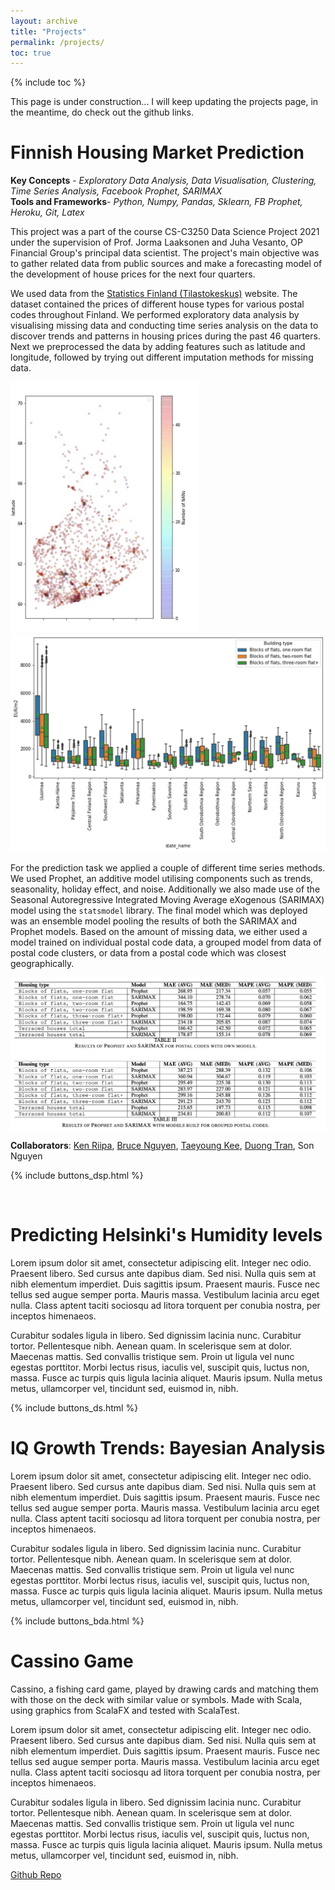 ```yaml
---
layout: archive
title: "Projects"
permalink: /projects/
toc: true
---
```

{% include toc %}

This page is under construction... I will keep updating the projects page, in the meantime, do check out the github links.


# Finnish Housing Market Prediction

**Key Concepts** - *Exploratory Data Analysis, Data Visualisation, Clustering, Time Series Analysis, Facebook Prophet, SARIMAX*   
**Tools and Frameworks**- *Python, Numpy, Pandas, Sklearn, FB Prophet, Heroku, Git, Latex*

This project was a part of the course CS-C3250 Data Science Project 2021 under the supervision of  Prof. Jorma Laaksonen and Juha Vesanto, OP Financial Group's principal data scientist. The project's main objective was to gather related data from public sources and make a forecasting model of the development of house prices for the next four quarters.

We used data from the [Statistics Finland (Tilastokeskus)](https://tilastokeskus.fi/index_en.html) website. The dataset contained the prices of different house types for various postal codes throughout Finland. We performed exploratory data analysis by visualising missing data and conducting time series analysis on the data to discover trends and patterns in housing prices during the past 46 quarters. Next we preprocessed the data by adding features such as latitude and longitude, followed by trying out different imputation methods for missing data.

<img src="../images/projects/missing_geo.jpg" alt="graph" width="300"/>
<img src="../images/projects/prices_states.png" alt="graph" width="550"/>

For the prediction task we applied a couple of different time series methods. We used Prophet, an additive model utilising components such as trends, seasonality, holiday effect, and noise. Additionally we also made use of the Seasonal Autoregressive Integrated Moving Average eXogenous (SARIMAX) model using the `statsmodel` library. The final model which was deployed was an ensemble model pooling the results of both the SARIMAX and Prophet models. Based on the amount of missing data, we either used a model trained on individual postal code data, a grouped model from data of postal code clusters, or data from a postal code which was closest geographically.

<div>
<!-- <img class="center" src ="https://cdn.sstatic.net/Sites/stackoverflow/company/img/logos/so/so-icon.png?v=c78bd457575a"> -->
<img style="display:block; margin: 0 auto;" src="../images/projects/results.png" alt="results" width="700"/>
</div>

**Collaborators**: [Ken Riipa](https://www.linkedin.com/in/kenriippa/), [Bruce Nguyen](https://www.linkedin.com/in/quan-possible/), [Taeyoung Kee](https://www.linkedin.com/in/taeyoung-kee-960550113/), [Duong Tran](https://www.linkedin.com/in/duong-tran-552522176/), Son Nguyen

{% include buttons_dsp.html %}

<br/>

# Predicting Helsinki's Humidity levels

Lorem ipsum dolor sit amet, consectetur adipiscing elit. Integer nec odio. Praesent libero. Sed cursus ante dapibus diam. Sed nisi. Nulla quis sem at nibh elementum imperdiet. Duis sagittis ipsum. Praesent mauris. Fusce nec tellus sed augue semper porta. Mauris massa. Vestibulum lacinia arcu eget nulla. Class aptent taciti sociosqu ad litora torquent per conubia nostra, per inceptos himenaeos. 

Curabitur sodales ligula in libero. Sed dignissim lacinia nunc. Curabitur tortor. Pellentesque nibh. Aenean quam. In scelerisque sem at dolor. Maecenas mattis. Sed convallis tristique sem. Proin ut ligula vel nunc egestas porttitor. Morbi lectus risus, iaculis vel, suscipit quis, luctus non, massa. Fusce ac turpis quis ligula lacinia aliquet. Mauris ipsum. Nulla metus metus, ullamcorper vel, tincidunt sed, euismod in, nibh. 

{% include buttons_ds.html %}
<br/>

# IQ Growth Trends: Bayesian Analysis

Lorem ipsum dolor sit amet, consectetur adipiscing elit. Integer nec odio. Praesent libero. Sed cursus ante dapibus diam. Sed nisi. Nulla quis sem at nibh elementum imperdiet. Duis sagittis ipsum. Praesent mauris. Fusce nec tellus sed augue semper porta. Mauris massa. Vestibulum lacinia arcu eget nulla. Class aptent taciti sociosqu ad litora torquent per conubia nostra, per inceptos himenaeos. 

Curabitur sodales ligula in libero. Sed dignissim lacinia nunc. Curabitur tortor. Pellentesque nibh. Aenean quam. In scelerisque sem at dolor. Maecenas mattis. Sed convallis tristique sem. Proin ut ligula vel nunc egestas porttitor. Morbi lectus risus, iaculis vel, suscipit quis, luctus non, massa. Fusce ac turpis quis ligula lacinia aliquet. Mauris ipsum. Nulla metus metus, ullamcorper vel, tincidunt sed, euismod in, nibh. 

{% include buttons_bda.html %}
<br/>

# Cassino Game

Cassino, a fishing card game, played by drawing cards and matching them with those on the deck with similar value or symbols. Made with Scala, using graphics from ScalaFX and tested with ScalaTest.

Lorem ipsum dolor sit amet, consectetur adipiscing elit. Integer nec odio. Praesent libero. Sed cursus ante dapibus diam. Sed nisi. Nulla quis sem at nibh elementum imperdiet. Duis sagittis ipsum. Praesent mauris. Fusce nec tellus sed augue semper porta. Mauris massa. Vestibulum lacinia arcu eget nulla. Class aptent taciti sociosqu ad litora torquent per conubia nostra, per inceptos himenaeos. 

Curabitur sodales ligula in libero. Sed dignissim lacinia nunc. Curabitur tortor. Pellentesque nibh. Aenean quam. In scelerisque sem at dolor. Maecenas mattis. Sed convallis tristique sem. Proin ut ligula vel nunc egestas porttitor. Morbi lectus risus, iaculis vel, suscipit quis, luctus non, massa. Fusce ac turpis quis ligula lacinia aliquet. Mauris ipsum. Nulla metus metus, ullamcorper vel, tincidunt sed, euismod in, nibh. 

<a class="github-button" href="https://github.com/atreyaray/CassinoGame" data-size="large" aria-label="Github Repo">Github Repo</a>

<script async defer src="https://buttons.github.io/buttons.js"></script>
